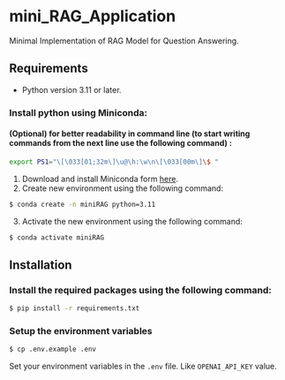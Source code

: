 # mini_RAG_Application
Minimal Implementation of RAG Model for Question Answering.

## Requirements
- Python version 3.11 or later.
### Install python using Miniconda:
#### (Optional) for better readability in command line (to start writing commands from the next line use the following command) :
```bash
export PS1="\[\033[01;32m\]\u@\h:\w\n\[\033[00m\]\$ "
```

1) Download and install Miniconda form [here](https://www.anaconda.com/docs/getting-started/miniconda/install).
2) Create new environment using the following command:
```bash
$ conda create -n miniRAG python=3.11
```
3) Activate the new environment using the following command:
```bash
$ conda activate miniRAG
```

## Installation
### Install the required packages using the following command:
```bash
$ pip install -r requirements.txt
```
### Setup the environment variables
```bash
$ cp .env.example .env
```
Set your environment variables in the `.env` file. Like `OPENAI_API_KEY` value.